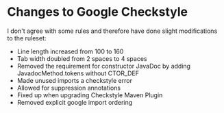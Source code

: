 # Changes to Google Checkstyle

I don't agree with some rules and therefore have done slight modifications to the ruleset:

- Line length increased from 100 to 160
- Tab width doubled from 2 spaces to 4 spaces
- Removed the requirement for constructor JavaDoc by adding JavadocMethod.tokens without CTOR_DEF
- Made unused imports a checkstyle error
- Allowed for suppression annotations
- Fixed up when upgrading Checkstyle Maven Plugin
- Removed explicit google import ordering

